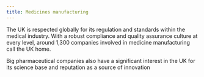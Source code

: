```yaml
---
title: Medicines manufacturing
---
```

The UK is respected globally for its regulation and standards within the medical industry. With a robust compliance and quality assurance culture at every level, around 1,300 companies involved in medicine manufacturing call the UK home. 

Big pharmaceutical companies also have a significant interest in the UK for its science base and reputation as a source of innovation
